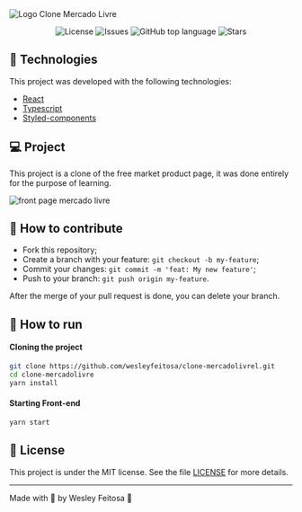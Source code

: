 <img alt="Logo Clone Mercado Livre" src="assets/Clone-Mercado-livre.png" />

<p align="center">

  <a href="LICENSE" style="text-decoration: none">
    <img alt="License" src="https://img.shields.io/github/license/wesleyfeitosa/clone-mercadolivre?color=FFE700" />
  </a>

  <a href="https://github.com/wesleyfeitosa/clone-mercadolivre/issues" style="text-decoration: none">
    <img alt="Issues" src="https://img.shields.io/github/issues/wesleyfeitosa/clone-mercadolivre?color=FFE700" />
  </a>

  <a href="#" style="text-decoration: none">
    <img alt="GitHub top language" src="https://img.shields.io/github/languages/top/wesleyfeitosa/clone-mercadolivre?color=FFE700" />
  </a>

  <a href="https://github.com/wesleyfeitosa/clone-mercadolivre/stargazers" style="text-decoration: none">
    <img alt="Stars" src="https://img.shields.io/github/stars/wesleyfeitosa/clone-mercadolivre?style=social" />
  </a>

</p>

## :rocket: Technologies

This project was developed with the following technologies:

- [React](https://reactjs.org)
- [Typescript](https://www.typescriptlang.org/)
- [Styled-components](https://styled-components.com/)

## 💻 Project

This project is a clone of the free market product page, it was done entirely for the purpose of learning.

<img alt="front page mercado livre" src="assets/clone-mercadolivre.png" />

## 🤔 How to contribute

- Fork this repository;
- Create a branch with your feature: `git checkout -b my-feature`;
- Commit your changes: `git commit -m 'feat: My new feature'`;
- Push to your branch: `git push origin my-feature`.

After the merge of your pull request is done, you can delete your branch.

## 🔖 How to run

#### Cloning the project
```sh
git clone https://github.com/wesleyfeitosa/clone-mercadolivrel.git
cd clone-mercadolivre
yarn install
```

#### Starting Front-end
```sh
yarn start
```

## :memo: License

This project is under the MIT license. See the file [LICENSE](LICENSE) for more details.

---

Made with 💜 by Wesley Feitosa :wave:
